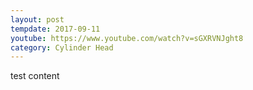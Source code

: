 ```yaml
---
layout: post
tempdate: 2017-09-11
youtube: https://www.youtube.com/watch?v=sGXRVNJght8
category: Cylinder Head
---
```

test content